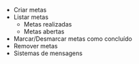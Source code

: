 - Criar metas
- Listar metas
    - Metas realizadas
    - Metas abertas
- Marcar/Desmarcar metas como concluído
- Remover metas 
- Sistemas de mensagens